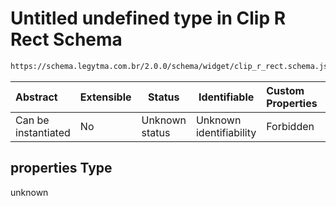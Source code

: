 # Untitled undefined type in Clip R Rect Schema

```txt
https://schema.legytma.com.br/2.0.0/schema/widget/clip_r_rect.schema.json#/properties
```




| Abstract            | Extensible | Status         | Identifiable            | Custom Properties | Additional Properties | Access Restrictions | Defined In                                                                                   |
| :------------------ | ---------- | -------------- | ----------------------- | :---------------- | --------------------- | ------------------- | -------------------------------------------------------------------------------------------- |
| Can be instantiated | No         | Unknown status | Unknown identifiability | Forbidden         | Allowed               | none                | [clip_r_rect.schema.json\*](../schema/widget/clip_r_rect.schema.json) |

## properties Type

unknown
